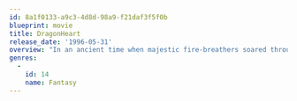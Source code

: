 ```yaml
---
id: 8a1f0133-a9c3-4d8d-98a9-f21daf3f5f0b
blueprint: movie
title: DragonHeart
release_date: '1996-05-31'
overview: "In an ancient time when majestic fire-breathers soared through the skies, a knight named Bowen comes face to face and heart to heart with the last dragon on Earth, Draco. Taking up arms to suppress a tyrant king, Bowen soon realizes his task will be harder than he'd imagined: If he kills the king, Draco will die as well."
genres:
  -
    id: 14
    name: Fantasy
---
```

